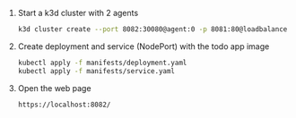 1. Start a k3d cluster with 2 agents
    ```bash
    k3d cluster create --port 8082:30080@agent:0 -p 8081:80@loadbalancer --agents 2
    ```

2. Create deployment and service (NodePort) with the todo app image
    ```bash
    kubectl apply -f manifests/deployment.yaml
    kubectl apply -f manifests/service.yaml
    ```

5. Open the web page
    ```bash
    https://localhost:8082/
    ```